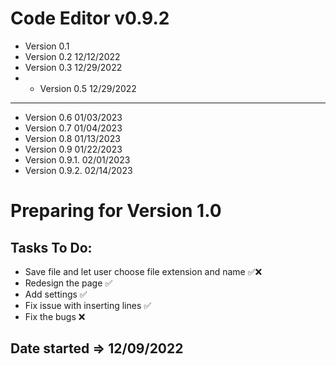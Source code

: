 # Code Editor v0.9.2

* Version 0.1
* Version 0.2 12/12/2022
* Version 0.3 12/29/2022
* * Version 0.5 12/29/2022
----
* Version 0.6 01/03/2023
* Version 0.7 01/04/2023
* Version 0.8 01/13/2023
* Version 0.9 01/22/2023
* Version 0.9.1. 02/01/2023
* Version 0.9.2. 02/14/2023

# Preparing for Version 1.0
## Tasks To Do:

* Save file and let user choose file extension and name ✅❌
* Redesign the page ✅
* Add settings ✅
* Fix issue with inserting lines ✅
* Fix the bugs ❌

## Date started => 12/09/2022